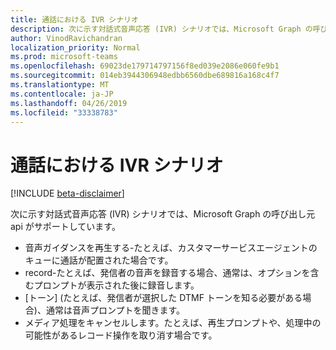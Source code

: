 ```yaml
---
title: 通話における IVR シナリオ
description: 次に示す対話式音声応答 (IVR) シナリオでは、Microsoft Graph の呼び出し元 api がサポートしています。
author: VinodRavichandran
localization_priority: Normal
ms.prod: microsoft-teams
ms.openlocfilehash: 69023de179714797156f8ed039e2086e060fe9b1
ms.sourcegitcommit: 014eb3944306948edbb6560dbe689816a168c4f7
ms.translationtype: MT
ms.contentlocale: ja-JP
ms.lasthandoff: 04/26/2019
ms.locfileid: "33338783"
---
```

# <a name="ivr-scenarios-in-calls"></a>通話における IVR シナリオ

[!INCLUDE [beta-disclaimer](../../includes/beta-disclaimer.md)]

次に示す対話式音声応答 (IVR) シナリオでは、Microsoft Graph の呼び出し元 api がサポートしています。

- 音声ガイダンスを再生する-たとえば、カスタマーサービスエージェントのキューに通話が配置された場合です。
- record-たとえば、発信者の音声を録音する場合、通常は、オプションを含むプロンプトが表示された後に録音します。
- [トーン] (たとえば、発信者が選択した DTMF トーンを知る必要がある場合)、通常は音声プロンプトを聞きます。
- メディア処理をキャンセルします。たとえば、再生プロンプトや、処理中の可能性があるレコード操作を取り消す場合です。
